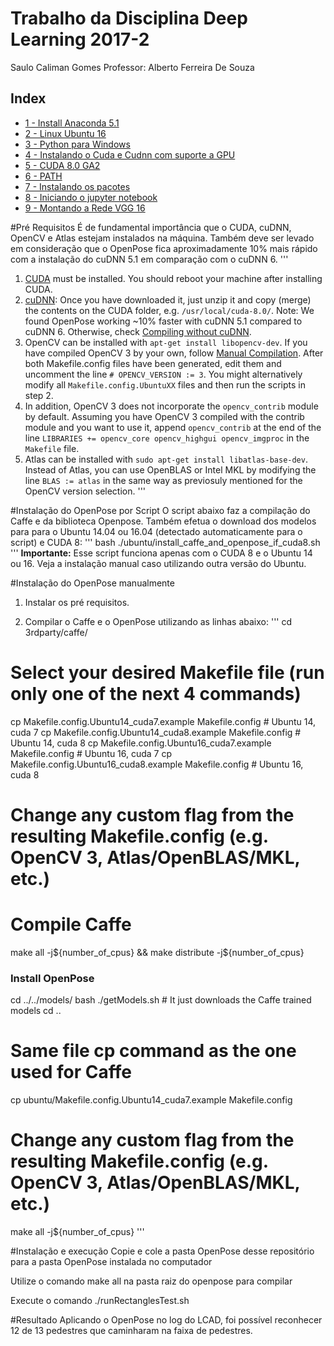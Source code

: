 # Trabalho da Disciplina Deep Learning 2017-2
Saulo Caliman Gomes
Professor: Alberto Ferreira De Souza

## Index

- [1 - Install Anaconda 5.1](#1-install-anaconda)
- [2 - Linux Ubuntu 16](#2-linux-ubuntu-16)
- [3 - Python para Windows](#3-python-para-windows)
- [4 - Instalando o Cuda e Cudnn com suporte a GPU](#4-install-cuda-cudnn-support-gpu)
- [5 - CUDA 8.0 GA2](#5-cuda-8-ga2)
- [6 - PATH](#6-path)
- [7 - Instalando os pacotes](#7-instalando-pacotes)
- [8 - Iniciando o jupyter notebook](#8-iniciando-jupyter)
- [9 - Montando a Rede VGG 16](#9-montando-rede-vgg-16)

#Pré Requisitos
É de fundamental importância que o CUDA, cuDNN, OpenCV e Atlas estejam instalados na máquina. Também deve ser levado em consideração que o OpenPose fica aproximadamente 10% mais rápido com a instalação do cuDNN 5.1 em comparação com o cuDNN 6.
'''
1. [CUDA](https://developer.nvidia.com/cuda-80-ga2-download-archive) must be installed. You should reboot your machine after installing CUDA.
2. [cuDNN](https://developer.nvidia.com/cudnn): Once you have downloaded it, just unzip it and copy (merge) the contents on the CUDA folder, e.g. `/usr/local/cuda-8.0/`. Note: We found OpenPose working ~10% faster with cuDNN 5.1 compared to cuDNN 6. Otherwise, check [Compiling without cuDNN](#compiling-without-cudnn).
3. OpenCV can be installed with `apt-get install libopencv-dev`. If you have compiled OpenCV 3 by your own, follow [Manual Compilation](#manual-compilation). After both Makefile.config files have been generated, edit them and uncomment the line `# OPENCV_VERSION := 3`. You might alternatively modify all `Makefile.config.UbuntuXX` files and then run the scripts in step 2.
4. In addition, OpenCV 3 does not incorporate the `opencv_contrib` module by default. Assuming you have OpenCV 3 compiled with the contrib module and you want to use it, append `opencv_contrib` at the end of the line `LIBRARIES += opencv_core opencv_highgui opencv_imgproc` in the `Makefile` file.
5. Atlas can be installed with `sudo apt-get install libatlas-base-dev`. Instead of Atlas, you can use OpenBLAS or Intel MKL by modifying the line `BLAS := atlas` in the same way as previosuly mentioned for the OpenCV version selection.
'''

#Instalação do OpenPose por Script
O script abaixo faz a compilação do Caffe e da biblioteca Openpose. Também efetua o download dos modelos para para o Ubuntu 14.04 ou 16.04 (detectado automaticamente para o script) e CUDA 8:
'''
bash ./ubuntu/install_caffe_and_openpose_if_cuda8.sh
'''
**Importante:** Esse script funciona apenas com o CUDA 8 e o Ubuntu 14 ou 16. Veja a instalação manual caso utilizando outra versão do Ubuntu.

#Instalação do OpenPose manualmente
1. Instalar os pré requisitos.

2. Compilar o Caffe e o OpenPose utilizando as linhas abaixo:
'''
cd 3rdparty/caffe/
# Select your desired Makefile file (run only one of the next 4 commands)
cp Makefile.config.Ubuntu14_cuda7.example Makefile.config # Ubuntu 14, cuda 7
cp Makefile.config.Ubuntu14_cuda8.example Makefile.config # Ubuntu 14, cuda 8
cp Makefile.config.Ubuntu16_cuda7.example Makefile.config # Ubuntu 16, cuda 7
cp Makefile.config.Ubuntu16_cuda8.example Makefile.config # Ubuntu 16, cuda 8
# Change any custom flag from the resulting Makefile.config (e.g. OpenCV 3, Atlas/OpenBLAS/MKL, etc.)
# Compile Caffe
make all -j${number_of_cpus} && make distribute -j${number_of_cpus}

### Install OpenPose ###
cd ../../models/
bash ./getModels.sh # It just downloads the Caffe trained models
cd ..
# Same file cp command as the one used for Caffe
cp ubuntu/Makefile.config.Ubuntu14_cuda7.example Makefile.config
# Change any custom flag from the resulting Makefile.config (e.g. OpenCV 3, Atlas/OpenBLAS/MKL, etc.)
make all -j${number_of_cpus}
'''

#Instalação e execução
Copie e cole a pasta OpenPose desse repositório para a pasta OpenPose instalada no computador

Utilize o comando make all na pasta raiz do openpose para compilar

Execute o comando
./runRectanglesTest.sh

#Resultado
Aplicando o OpenPose no log do LCAD, foi possível reconhecer 12 de 13 pedestres que caminharam na faixa de pedestres.
